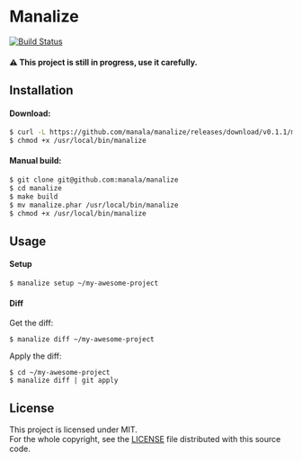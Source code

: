 Manalize
=========

[![Build Status](https://travis-ci.org/manalize/manalize.svg?branch=master)](https://travis-ci.org/manala/manalize)

#### :warning: This project is still in progress, use it carefully.

Installation
-------------

#### Download:
```sh
$ curl -L https://github.com/manala/manalize/releases/download/v0.1.1/manalize.phar > /usr/local/bin/manalize
$ chmod +x /usr/local/bin/manalize
```

#### Manual build:
```sh
$ git clone git@github.com:manala/manalize
$ cd manalize
$ make build
$ mv manalize.phar /usr/local/bin/manalize
$ chmod +x /usr/local/bin/manalize
```

Usage
-----

#### Setup
```
$ manalize setup ~/my-awesome-project
```

#### Diff

Get the diff:
```
$ manalize diff ~/my-awesome-project
```

Apply the diff:
```
$ cd ~/my-awesome-project
$ manalize diff | git apply
```

License
-------

This project is licensed under MIT.  
For the whole copyright, see the [LICENSE](LICENSE) file distributed with this source code.
